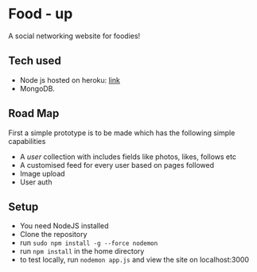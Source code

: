 # Food - up 
A social networking website for foodies!

## Tech used
- Node js hosted on heroku: [link](https://safe-peak-95942.herokuapp.com/)
- MongoDB. 

## Road Map
First a simple prototype is to be made which has the following simple capabilities
- A *user* collection with includes fields like photos, likes, follows etc
- A customised feed for every user based on pages followed
- Image upload
- User auth

## Setup
- You need NodeJS installed
- Clone the repository
- run ``` sudo npm install -g --force nodemon ```
- run ``` npm install ``` in the home directory
- to test locally, run ``` nodemon app.js ``` and view the site on localhost:3000
